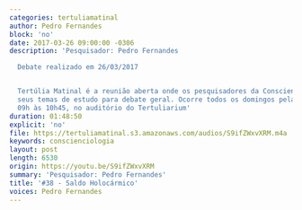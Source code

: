 ```yaml
---
categories: tertuliamatinal
author: Pedro Fernandes
block: 'no'
date: 2017-03-26 09:00:00 -0306
description: 'Pesquisador: Pedro Fernandes

  Debate realizado em 26/03/2017


  Tertúlia Matinal é a reunião aberta onde os pesquisadores da Conscienciologia apresentam
  seus temas de estudo para debate geral. Ocorre todos os domingos pela manhã, das
  09h às 10h45, no auditório do Tertuliarium'
duration: 01:48:50
explicit: 'no'
file: https://tertuliamatinal.s3.amazonaws.com/audios/S9ifZWxvXRM.m4a
keywords: conscienciologia
layout: post
length: 6530
origin: https://youtu.be/S9ifZWxvXRM
summary: 'Pesquisador: Pedro Fernandes'
title: '#38 - Saldo Holocármico'
voices: Pedro Fernandes
---
```

